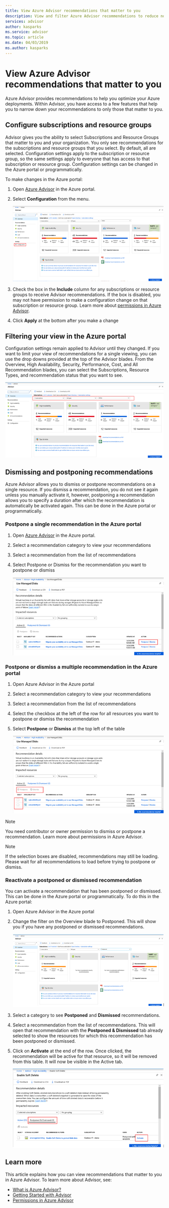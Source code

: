 ```yaml
---
title: View Azure Advisor recommendations that matter to you
description: View and filter Azure Advisor recommendations to reduce noise.
services: advisor
author: kasparks
ms.service: advisor
ms.topic: article
ms.date: 04/03/2019
ms.author: kasparks
---
```


# View Azure Advisor recommendations that matter to you

Azure Advisor provides recommendations to help you optimize your Azure deployments. Within Advisor, you have access to a few features that help you to narrow down your recommendations to only those that matter to you.

## Configure subscriptions and resource groups

Advisor gives you the ability to select Subscriptions and Resource Groups that matter to you and your organization. You only see recommendations for the subscriptions and resource groups that you select. By default, all are selected. Configuration settings apply to the subscription or resource group, so the same settings apply to everyone that has access to that subscription or resource group. Configuration settings can be changed in the Azure portal or programmatically.

To make changes in the Azure portal:

1. Open [Azure Advisor](https://aka.ms/azureadvisordashboard) in the Azure portal.

1. Select **Configuration** from the menu.

   ![Advisor configuration menu](./media/view-recommendations/configuration.png)

1. Check the box in the **Include** column for any subscriptions or resource groups to receive Advisor recommendations. If the box is disabled, you may not have permission to make a configuration change on that subscription or resource group. Learn more about [permissions in Azure Advisor](TODO).

1. Click **Apply** at the bottom after you make a change

## Filtering your view in the Azure portal

Configuration settings remain applied to Advisor until they changed. If you want to limit your view of recommendations for a single viewing, you can use the drop downs provided at the top of the Advisor blades. From the Overview, High Availability, Security, Performance, Cost, and All Recommendation blades, you can select the Subscriptions, Resource Types, and recommendation status that you want to see. 

   ![Advisor filtering menu](./media/view-recommendations/filtering.png)


## Dismissing and postponing recommendations

Azure Advisor allows you to dismiss or postpone recommendations on a single resource. If you dismiss a recommendation, you do not see it again unless you manually activate it, however, postponing a recommendation allows you to specify a duration after which the recommendation is automatically be activated again. This can be done in the Azure portal or programmatically.

### Postpone a single recommendation in the Azure portal 

1. Open [Azure Advisor](https://aka.ms/azureadvisordashboard) in the Azure portal.
1. Select a recommendation category to view your recommendations
1. Select a recommendation from the list of recommendations
1. Select Postpone or Dismiss for the recommendation you want to postpone or dismiss

     ![Advisor filtering menu](./media/view-recommendations/postpone-dismiss.png)

### Postpone or dismiss a multiple recommendation in the Azure portal 

1. Open Azure Advisor in the Azure portal
1. Select a recommendation category to view your recommendations
1. Select a recommendation from the list of recommendations
1. Select the checkbox at the left of the row for all resources you want to postpone or dismiss the recommendation
1. Select **Postpone** or **Dismiss** at the top left of the table

     ![Advisor filtering menu](./media/view-recommendations/postpone-dismiss-multiple.png)

> [!NOTE]
> You need contributor or owner permission to dismiss or postpone a recommendation. Learn more about permissions in Azure Advisor.

> [!NOTE]
> If the selection boxes are disabled, recommendations may still be loading. Please wait for all recommendations to load before trying to postpone or dismiss.

### Reactivate a postponed or dismissed recommendation

You can activate a recommendation that has been postponed or dismissed. This can be done in the Azure portal or programmatically. To do this in the Azure portal:

1. Open Azure Advisor in the Azure portal
1. Change the filter on the Overview blade to Postponed. This will show you if you have any postponed or dismissed recommendations.

    ![Advisor filtering menu](./media/view-recommendations/activate-postponed.png)

1. Select a category to see **Postponed** and **Dismissed** recommendations.
1. Select a recommendation from the list of recommendations. This will open that recommendation with the **Postponed & Dismissed** tab already selected to show the resources for which this recommendation has been postponed or dismissed.
1. Click on **Activate** at the end of the row. Once clicked, the recommendation will be active for that resource, so it will be removed from this table. It will now be visible in the Active tab.
 
     ![Advisor filtering menu](./media/view-recommendations/activate-postponed-2.png)

## Learn more

This article explains how you can view recommendations that matter to you in Azure Advisor. To learn more about Advisor, see: 

- [What is Azure Advisor?](advisor-overview.md)
- [Getting Started with Advisor](advisor-get-started.md)
- [Permissions in Azure Advisor]()



